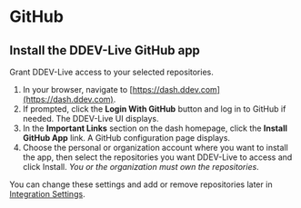 # GitHub

## Install the DDEV-Live GitHub app
Grant DDEV-Live access to your selected repositories.
1. In your browser, navigate to [https://dash.ddev.com](https://dash.ddev.com).
2. If prompted, click the **Login With GitHub** button and log in to GitHub if needed. The DDEV-Live UI displays.
3. In the **Important Links** section on the dash homepage, click the **Install GitHub App** link. A GitHub configuration page displays.
4. Choose the personal or organization account where you want to install the app, then select the repositories you want DDEV-Live to access and click Install. *You or the organization must own the repositories*.

You can change these settings and add or remove repositories later in [Integration Settings](https://dash.ddev.com/settings/integration).
